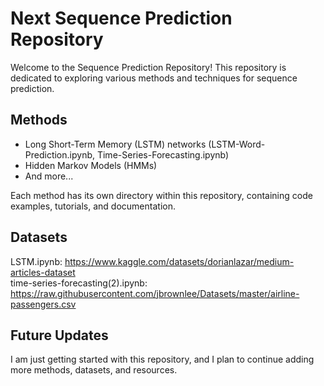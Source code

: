 # Next Sequence Prediction Repository

Welcome to the Sequence Prediction Repository! This repository is dedicated to exploring various methods and techniques for sequence prediction. 

## Methods
- Long Short-Term Memory (LSTM) networks (LSTM-Word-Prediction.ipynb, Time-Series-Forecasting.ipynb)
- Hidden Markov Models (HMMs)
- And more...

Each method has its own directory within this repository, containing code examples, tutorials, and documentation.

## Datasets
LSTM.ipynb: https://www.kaggle.com/datasets/dorianlazar/medium-articles-dataset  <br>
time-series-forecasting(2).ipynb: https://raw.githubusercontent.com/jbrownlee/Datasets/master/airline-passengers.csv
## Future Updates

I am just getting started with this repository, and I plan to continue adding more methods, datasets, and resources.

